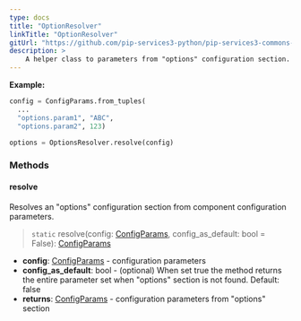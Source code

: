 ```yaml
---
type: docs
title: "OptionResolver"
linkTitle: "OptionResolver"
gitUrl: "https://github.com/pip-services3-python/pip-services3-commons-python"
description: > 
    A helper class to parameters from "options" configuration section.
---
```


**Example:**

```python
config = ConfigParams.from_tuples(
  ...
  "options.param1", "ABC",
  "options.param2", 123)

options = OptionsResolver.resolve(config)

```

### Methods

#### resolve
Resolves an "options" configuration section from component configuration parameters.

> `static` resolve(config: [ConfigParams](../config_params), config_as_default: bool = False): [ConfigParams](../config_params)

- **config**: [ConfigParams](../config_params) - configuration parameters
- **config_as_default**: bool - (optional) When set true the method returns the entire parameter set when "options" section is not found. Default: false
- **returns**: [ConfigParams](../config_params) - configuration parameters from "options" section